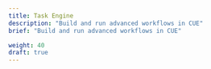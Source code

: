 ```yaml
---
title: Task Engine
description: "Build and run advanced workflows in CUE"
brief: "Build and run advanced workflows in CUE"

weight: 40
draft: true
---
```

